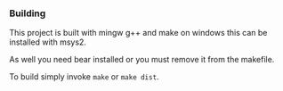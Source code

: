 ### Building
This project is built with mingw g++ and make on windows this can be installed with msys2.

As well you need bear installed or you must remove it from the makefile.

To build simply invoke `make` or `make dist`.
